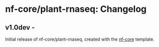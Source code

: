 # nf-core/plant-rnaseq: Changelog

## v1.0dev - <date>
Initial release of nf-core/plant-rnaseq, created with the [nf-core](http://nf-co.re/) template.
